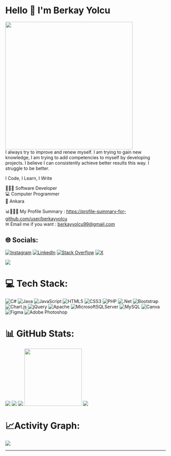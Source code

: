 <h1>Hello 👋 I'm Berkay Yolcu</h1>
<img width="400" src="https://github.com/Berkayyolcu/Berkayyolcu/assets/56292568/103d1d0e-daea-4458-8712-62730cbd40cf"><br>
I always try to improve and renew myself. I am trying to gain new knowledge, I am trying to add competencies to myself by developing projects. I believe I can consistently achieve better results this way. I struggle to be better.

I Code,
I Learn,
I Write

👨🏻‍💻 Software Developer  </br>
💻 Computer Programmer                       
📌 Ankara </br>

📊👨🏽‍💻 My Profile Summary : https://profile-summary-for-github.com/user/berkayyolcu </br>
✉ Email me if you want : berkayyolcu99@gmail.com

## 🌐 Socials:
[![Instagram](https://img.shields.io/badge/Instagram-%23E4405F.svg?logo=Instagram&logoColor=white)](https://instagram.com/berkay_yolcu) 
[![LinkedIn](https://img.shields.io/badge/LinkedIn-%230077B5.svg?logo=linkedin&logoColor=white)](https://linkedin.com/in/berkay-yolcu-2958741a2) 
[![Stack Overflow](https://img.shields.io/badge/-Stackoverflow-FE7A16?logo=stack-overflow&logoColor=white)](https://stackoverflow.com/users/20702899/berkay-yolcu) 
[![X](https://img.shields.io/badge/X-black.svg?logo=X&logoColor=white)](https://x.com/berkayyolcu0) 
<p><img src="https://komarev.com/ghpvc/?username=Berkayyolcu&style=flat-square&color=blue"/></p>

# 💻 Tech Stack:
![C#](https://img.shields.io/badge/c%23-%23239120.svg?style=for-the-badge&logo=csharp&logoColor=white) 
![Java](https://img.shields.io/badge/java-%23ED8B00.svg?style=for-the-badge&logo=openjdk&logoColor=white)
![JavaScript](https://img.shields.io/badge/javascript-%23323330.svg?style=for-the-badge&logo=javascript&logoColor=%23F7DF1E) 
![HTML5](https://img.shields.io/badge/html5-%23E34F26.svg?style=for-the-badge&logo=html5&logoColor=white) 
![CSS3](https://img.shields.io/badge/css3-%231572B6.svg?style=for-the-badge&logo=css3&logoColor=white)
![PHP](https://img.shields.io/badge/php-%23777BB4.svg?style=for-the-badge&logo=php&logoColor=white)
![.Net](https://img.shields.io/badge/.NET-5C2D91?style=for-the-badge&logo=.net&logoColor=white)
![Bootstrap](https://img.shields.io/badge/bootstrap-%238511FA.svg?style=for-the-badge&logo=bootstrap&logoColor=white) 
![Chart.js](https://img.shields.io/badge/chart.js-F5788D.svg?style=for-the-badge&logo=chart.js&logoColor=white)
![jQuery](https://img.shields.io/badge/jquery-%230769AD.svg?style=for-the-badge&logo=jquery&logoColor=white) 
![Apache](https://img.shields.io/badge/apache-%23D42029.svg?style=for-the-badge&logo=apache&logoColor=white) 
![MicrosoftSQLServer](https://img.shields.io/badge/Microsoft%20SQL%20Server-CC2927?style=for-the-badge&logo=microsoft%20sql%20server&logoColor=white) 
![MySQL](https://img.shields.io/badge/mysql-%2300000f.svg?style=for-the-badge&logo=mysql&logoColor=white) 
![Canva](https://img.shields.io/badge/Canva-%2300C4CC.svg?style=for-the-badge&logo=Canva&logoColor=white) 
![Figma](https://img.shields.io/badge/figma-%23F24E1E.svg?style=for-the-badge&logo=figma&logoColor=white) 
![Adobe Photoshop](https://img.shields.io/badge/adobe%20photoshop-%2331A8FF.svg?style=for-the-badge&logo=adobe%20photoshop&logoColor=white)

# 📊 GitHub Stats:
![](https://github-readme-stats.vercel.app/api?username=Berkayyolcu&theme=dark&hide_border=true&include_all_commits=false&count_private=true)
![](https://github-readme-streak-stats.herokuapp.com/?user=Berkayyolcu&theme=dark&hide_border=true)
![](https://github-readme-stats.vercel.app/api/top-langs/?username=Berkayyolcu&theme=dark&hide_border=true&include_all_commits=false&count_private=true&layout=compact)
<img src="http://github-profile-summary-cards.vercel.app/api/cards/profile-details?username=Berkayyolcu&theme=dark" height="180em" />
![](https://github-readme-stats.vercel.app/api/top-langs/?username=Berkayyolcu&layout=pie&theme=dark&hide_border=true)

# 📈Activity Graph:
<img align="center" src="https://github-readme-activity-graph.vercel.app/graph?username=Berkayyolcu&theme=dark"/>


---
